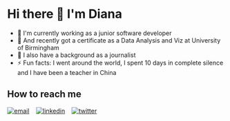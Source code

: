 
<h1> Hi there 👋 I'm Diana </h1>
<ul>
  <li>🔭 I'm currently working as a junior software developer</li>
  <li>🌱 And recently got a certificate as a Data Analysis and Viz at University of Birmingham</li>
  <li>💬 I also have a background as a journalist</li>
  <li>⚡ Fun facts: I went around the world, I spent 10 days in complete silence and I have been a teacher in China </li>
</ul> 
<h2> How to reach me </h2>
<p float="left">

[![email](https://user-images.githubusercontent.com/25087769/87174308-a4680f00-c2df-11ea-90b0-5fa1fa76d2f1.png)](mailto:dianaagustinaf@gmail.com) &nbsp;&nbsp;
[![linkedin](https://user-images.githubusercontent.com/25087769/87172072-530a5080-c2dc-11ea-8e2c-8ee4dbf3394b.png)](https://www.linkedin.com/in/dianaagustinaf/) &nbsp;&nbsp;
[![twitter](https://user-images.githubusercontent.com/25087769/87172407-de83e180-c2dc-11ea-9479-a894758266c3.png)](https://twitter.com/dianaagustinaf) 

</p>
 
